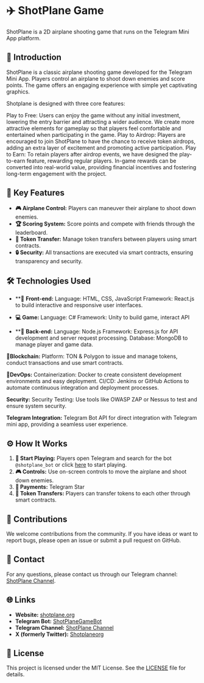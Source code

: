 # ✈️ ShotPlane Game

ShotPlane is a 2D airplane shooting game that runs on the Telegram Mini App platform. 

## 📖 Introduction

ShotPlane is a classic airplane shooting game developed for the Telegram Mini App. Players control an airplane to shoot down enemies and score points. The game offers an engaging experience with simple yet captivating graphics.

Shotplane is designed with three core features:

Play to Free: Users can enjoy the game without any initial investment, lowering the entry barrier and attracting a wider audience. We create more attractive elements for gameplay so that players feel comfortable and entertained when participating in the game.
Play to Airdrop: Players are encouraged to join ShotPlane to have the chance to receive token airdrops, adding an extra layer of excitement and promoting active participation.
Play to Earn: To retain players after airdrop events, we have designed the play-to-earn feature, rewarding regular players. In-game rewards can be converted into real-world value, providing financial incentives and fostering long-term engagement with the project.

## 🔑 Key Features

- **🎮 Airplane Control:** Players can maneuver their airplane to shoot down enemies.
- **🏆 Scoring System:** Score points and compete with friends through the leaderboard.
- **🔄 Token Transfer:** Manage token transfers between players using smart contracts.
- **🔒 Security:** All transactions are executed via smart contracts, ensuring transparency and security.

## 🛠️ Technologies Used

- **📱 **Front-end:**
Language: HTML, CSS, JavaScript
Framework: React.js to build interactive and responsive user interfaces.

- **💻 Game:**
Language: C#
Framework: Unity to build game, interact API

- **📱 **Back-end:**
Language: Node.js
Framework: Express.js for API development and server request processing.
Database: MongoDB to manage player and game data.

**🚀Blockchain:**
Platform: TON & Polygon to issue and manage tokens, conduct transactions and use smart contracts.

**💼DevOps:**
Containerization: Docker to create consistent development environments and easy deployment.
CI/CD: Jenkins or GitHub Actions to automate continuous integration and deployment processes.

**Security:**
Security Testing: Use tools like OWASP ZAP or Nessus to test and ensure system security.

**Telegram Integration:**
Telegram Bot API for direct integration with Telegram mini app, providing a seamless user experience.

## ⚙️ How It Works

1. **🚀 Start Playing:** Players open Telegram and search for the bot `@shotplane_bot` or click [here](https://t.me/shotplane_bot) to start playing.
2. **🎮 Controls:** Use on-screen controls to move the airplane and shoot down enemies.
3. **💸 Payments:** Telegram Star
4. **🔄 Token Transfers:** Players can transfer tokens to each other through smart contracts.

## 🤝 Contributions

We welcome contributions from the community. If you have ideas or want to report bugs, please open an issue or submit a pull request on GitHub.

## 📱 Contact

For any questions, please contact us through our Telegram channel: [ShotPlane Channel](https://t.me/shotplane).

## 🌐 Links

- **Website:** [shotplane.org](https://shotplane.org/)
- **Telegram Bot:** [ShotPlaneGameBot](https://t.me/shotplane_bot)
- **Telegram Channel:** [ShotPlane Channel](https://t.me/shotplane)
- **X (formerly Twitter):** [Shotplaneorg](https://x.com/Shotplaneorg)

## 📄 License

This project is licensed under the MIT License. See the [LICENSE](LICENSE) file for details.
